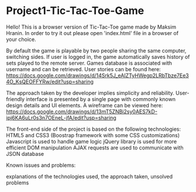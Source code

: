 # Project1-Tic-Tac-Toe-Game

Hello! This is a browser version of Tic-Tac-Toe game made by Maksim Hranin.
In order to try it out please open 'index.html' file in a browser of your choice.

By default the game is playable by two people sharing the same computer, switching sides. If user is logged in, the game automatically saves history of sets played to the remote server. Games database is associated with username and can be retrieved.
User stories can be found here:
  https://docs.google.com/drawings/d/14Srk5J_eAIZTyHWegp2LRbTbze7Ee34O_KsQEOFFYRw/edit?usp=sharing

The approach taken by the developer implies simplicity and reliability. User-friendly interface is presented by a single page with commonly known design details and UI elements. A wireframe can be viewed here:
  https://docs.google.com/drawings/d/13mT5ZNBi2sy0AES7kD-ipj6KA6uLr0s3n7OEneL-jfA/edit?usp=sharing

The front-end side of the project is based on the following technologies:
  HTML5 and CSS3 (Boostrap framework with some CSS customizations)
  Javascript is used to handle game logic
  jQuery library is used for more efficient DOM manipulation
  AJAX requests are used to communicate with JSON database

Known issues and problems:

explanations of the technologies used, the approach taken, unsolved problems
